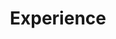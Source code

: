 ---
title: "Experience"
widget: experience
active: true
weight: 10
experience:
  - title: "Postdoctoral Research Associate in Neuroscience"
    company: "Friedrich Miescher Institute for Biomedical Research (Novartis, University of Basel)"
    company_url: "https://www.fmi.ch"
    location: "Basel, Switzerland"
    date_start: "2020-02-01"
    date_end: "2025-04-30"
    company_logo: "FMI-logo"
    description: |
      * Led an end-to-end scientific project, managing cross-functional collaborations, timelines and deliverables from conception to completion
      * Generated and integrated multi-dimensional data to develop testable hypotheses
      * Mentored team-members and supervised an MSc thesis
      <span style="display: block; margin-top: 0.5em; margin-bottom: 0em;"></span>
        <li style="list-style-type: circle;"><b>Identified a time window after learning necessary for memory formation</b></li>
        <li style="list-style-type: circle;"><b>Unveiled the role of a subtype of neuron in memory storage</b></li>
        <li style="list-style-type: circle;"><b>EMBO Postdoctoral Fellow</b></li>
      <span style="display: block; margin-top: 1em; margin-bottom: 1em;"></span>
      <span class="badge-experience-card">project management</span><span class="badge-experience-card">microscopy</span><span class="badge-experience-card">histology</span><span class="badge-experience-card">animal experimentation</span><span class="badge-experience-card">optogenetics</span><span class="badge-experience-card">viral/drug delivery</span><span class="badge-experience-card"><i>in-vivo</i> electrophysiology</span>

  - title: "Computational Biologist"
    company: "Instituto de Neurociencias (CSIC, University Miguel Hernández)"
    company_url: "https://in.umh-csic.es/es/"
    location: "Alicante, Spain (Remote)"
    date_start: "2023-10-01"
    date_end: "2025-01-30"
    company_logo: "IN-logo"
    description: |
      * Employed next-generation sequencing (NGS) technologies
      * Conducted data quality control and preprocessing using *FastQC* and *CellBender*  
      * Performed analysis of single-cell RNA-sequencing data using *Seurat*
      <span style="display: block; margin-top: 0.5em; margin-bottom: 0em;"></span>
        <li style="list-style-type: circle;"><b>Unveiled novel molecularly-defined cell populations in the dentate gyrus</b></li>
        <li style="list-style-type: circle;"><b>Identified asymmetric alterations to cell populations caused by epilepsy</b></li>
      <span style="display: block; margin-top: 1em; margin-bottom: 1em;"></span>
      <span class="badge-experience-card">NGS</span><span class="badge-experience-card">single-cell RNA sequencing</span><span class="badge-experience-card">Python</span><span class="badge-experience-card">R</span><span class="badge-experience-card">seurat</span><span class="badge-experience-card">CellRanger</span><span class="badge-experience-card">CellBender</span><span class="badge-experience-card">data visualization</span>

  - title: "Computational Biology trainee"
    company: "Friedrich Miescher Institute for Biomedical Research (Novartis, University of Basel)"
    company_url: "https://www.fmi.ch"
    location: "Basel, Switzerland"
    date_start: "2023-09-01"
    date_end: "2024-10-30"
    company_logo: "FMI-logo"
    description: |
      * Employed a modeling pipeline for time series transcriptomics data using splines
      * Performed batch correction and statistical validation of data integration
      <span style="display: block; margin-top: 0.5em; margin-bottom: 0em;"></span>
        <li style="list-style-type: circle;"><b>Identified the biological function of a transcription factor during the development of <i>C. elegans</i></b></li>
      <span style="display: block; margin-top: 1em; margin-bottom: 1em;"></span>
      <span class="badge-experience-card">NGS</span><span class="badge-experience-card">bulk RNA sequencing</span><span class="badge-experience-card">R</span><span class="badge-experience-card">time series analysis</span><span class="badge-experience-card">statistical modeling</span><span class="badge-experience-card">data visualization</span><span class="badge-experience-card">limma</span><span class="badge-experience-card">gene ontology enrichment analysis</span>

  - title: "PhD in Neuroscience"
    company: "Instituto de Neurociencias (CSIC, University Miguel Hernández)"
    company_url: "https://in.umh-csic.es/en/"
    location: "Alicante, Spain"
    date_start: "2014-10-01"
    date_end: "2019-07-30"
    company_logo: "IN-logo"
    description: |
      * Designed a novel analytical methodology for physiological data
      * Collaborated within cross-functional teams to develop innovative research tools
      <span style="display: block; margin-top: 0.5em; margin-bottom: 0em;"></span>
        <li style="list-style-type: circle;"><b>Uncovered the genetic cause for spatial memory deficits in Down syndrome</b></li>
        <li style="list-style-type: circle;"><b>Led the organization of two international scientific conferences</b></li>
      <span style="display: block; margin-top: 1em; margin-bottom: 1em;"></span>
      <span class="badge-experience-card">genetics</span><span class="badge-experience-card">animal experimentation</span><span class="badge-experience-card">cell/organotypic slice culture</span><span class="badge-experience-card">patch-clamp electrophysiology</span><span class="badge-experience-card">histology</span><span class="badge-experience-card">immuno-assays</span>

  - title: "JAE-Intro Fellow"
    company: "Instituto de Investigaciones Biomédicas (CSIC)"
    company_url: "https://www.iibb.csic.es/en"
    location: "Barcelona, Spain"
    date_start: "2010-07-01"
    date_end: "2010-09-30"
    company_logo: "IIBB-logo"
    description: |
      * Executed histology analyses of human samples of Alzheimer's disease
      * Performed literature research
      <span style="display: block; margin-top: 0.5em; margin-bottom: 0em;"></span>
        <li style="list-style-type: circle;"><b>Identified commonalities between Alzheimer and a similar disease</b></li>
      <span style="display: block; margin-top: 1em; margin-bottom: 1em;"></span>
      <span class="badge-experience-card">histology</span><span class="badge-experience-card">human samples</span>
---